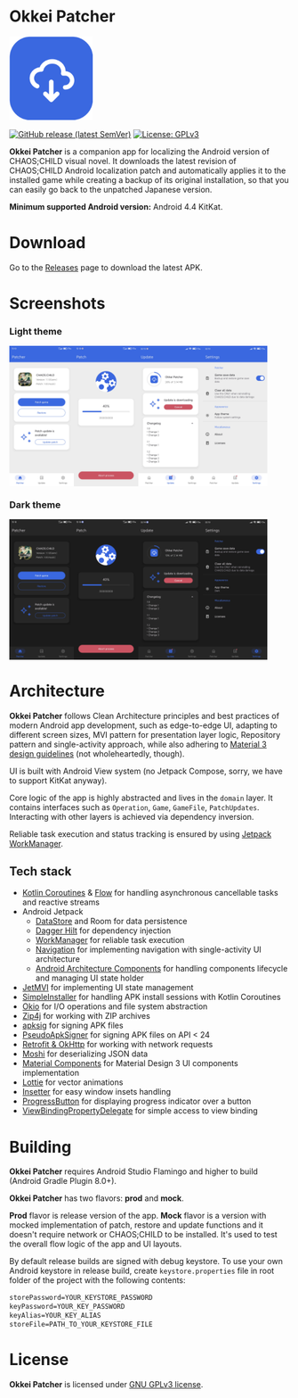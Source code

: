 Okkei Patcher
==================
<img src="images/icon.png" width="150px" alt="Okkei Patcher icon" />

[![GitHub release (latest SemVer)](https://img.shields.io/github/v/release/solrudev/OkkeiPatcher)](https://github.com/solrudev/OkkeiPatcher/releases)
[![License: GPLv3](https://img.shields.io/github/license/solrudev/OkkeiPatcher)](/LICENSE)

**Okkei Patcher** is a companion app for localizing the Android version of CHAOS;CHILD visual novel.
It downloads the latest revision of CHAOS;CHILD Android localization patch and automatically applies
it to the installed game while creating a backup of its original installation, so that you can
easily go back to the unpatched Japanese version.

**Minimum supported Android version:** Android 4.4 KitKat.

# Download
Go to the [Releases](https://github.com/solrudev/OkkeiPatcher/releases) page to download the latest
APK.

# Screenshots
### Light theme
<div style="display: flex; width: 100%">
  <img src="images/patcher_light.jpg" width="23%"/>
  <img src="images/progress_light.jpg" width="23%"/>
  <img src="images/update_light.jpg" width="23%"/>
  <img src="images/settings_light.jpg" width="23%"/>
</div>

### Dark theme
<div style="display: flex; width: 100%">
  <img src="images/patcher_dark.jpg" width="23%"/>
  <img src="images/progress_dark.jpg" width="23%"/>
  <img src="images/update_dark.jpg" width="23%"/>
  <img src="images/settings_dark.jpg" width="23%"/>
</div>

# Architecture
**Okkei Patcher** follows Clean Architecture principles and best practices of modern Android app
development, such as edge-to-edge UI, adapting to different screen sizes, MVI pattern for
presentation layer logic, Repository pattern and single-activity approach, while also adhering to
[Material 3 design guidelines](https://m3.material.io/) (not wholeheartedly, though).

UI is built with Android View system (no Jetpack Compose, sorry, we have to support KitKat anyway).

Core logic of the app is highly abstracted and lives in the `domain` layer. It contains interfaces
such as `Operation`, `Game`, `GameFile`, `PatchUpdates`. Interacting with other layers is achieved
via dependency inversion.

Reliable task execution and status tracking is ensured by using
[Jetpack WorkManager](https://developer.android.com/topic/libraries/architecture/workmanager).

## Tech stack
- [Kotlin Coroutines](https://github.com/Kotlin/kotlinx.coroutines) &
  [Flow](https://kotlin.github.io/kotlinx.coroutines/kotlinx-coroutines-core/kotlinx.coroutines.flow/)
  for handling asynchronous cancellable tasks and reactive streams
- Android Jetpack
    - [DataStore](https://developer.android.com/topic/libraries/architecture/datastore) and Room for
      data persistence
    - [Dagger Hilt](https://dagger.dev/hilt/) for dependency injection
    - [WorkManager](https://developer.android.com/topic/libraries/architecture/workmanager) for
      reliable task execution
    - [Navigation](https://developer.android.com/guide/navigation) for implementing navigation with
      single-activity UI architecture
    - [Android Architecture Components](https://developer.android.com/topic/libraries/architecture/viewmodel)
      for handling components lifecycle and managing UI state holder
- [JetMVI](https://github.com/solrudev/JetMVI) for implementing UI state management
- [SimpleInstaller](https://github.com/solrudev/SimpleInstaller) for handling APK install sessions
  with Kotlin Coroutines
- [Okio](https://square.github.io/okio/) for I/O operations and file system abstraction
- [Zip4j](https://github.com/srikanth-lingala/zip4j) for working with ZIP archives
- [apksig](https://android.googlesource.com/platform/tools/apksig/+/master) for signing APK files
- [PseudoApkSigner](https://github.com/Aefyr/PseudoApkSigner) for signing APK files on API < 24
- [Retrofit & OkHttp](https://square.github.io/retrofit/) for working with network requests
- [Moshi](https://github.com/square/moshi/) for deserializing JSON data
- [Material Components](https://github.com/material-components/material-components-android) for
  Material Design 3 UI components implementation
- [Lottie](https://airbnb.io/lottie/) for vector animations
- [Insetter](https://github.com/chrisbanes/insetter) for easy window insets handling
- [ProgressButton](https://github.com/razir/ProgressButton) for displaying progress indicator over a
  button
- [ViewBindingPropertyDelegate](https://github.com/androidbroadcast/ViewBindingPropertyDelegate) for
  simple access to view binding

# Building
**Okkei Patcher** requires Android Studio Flamingo and higher to build (Android Gradle Plugin 8.0+).

**Okkei Patcher** has two flavors: **prod** and **mock**.

**Prod** flavor is release version of the app. **Mock** flavor is a version with mocked
implementation of patch, restore and update functions and it doesn't require network or CHAOS;CHILD
to be installed. It's used to test the overall flow logic of the app and UI layouts.

By default release builds are signed with debug keystore. To use your own Android keystore in
release build, create `keystore.properties` file in root folder of the project with the following
contents:
```properties
storePassword=YOUR_KEYSTORE_PASSWORD
keyPassword=YOUR_KEY_PASSWORD
keyAlias=YOUR_KEY_ALIAS
storeFile=PATH_TO_YOUR_KEYSTORE_FILE
```

# License
**Okkei Patcher** is licensed under [GNU GPLv3 license](/LICENSE).